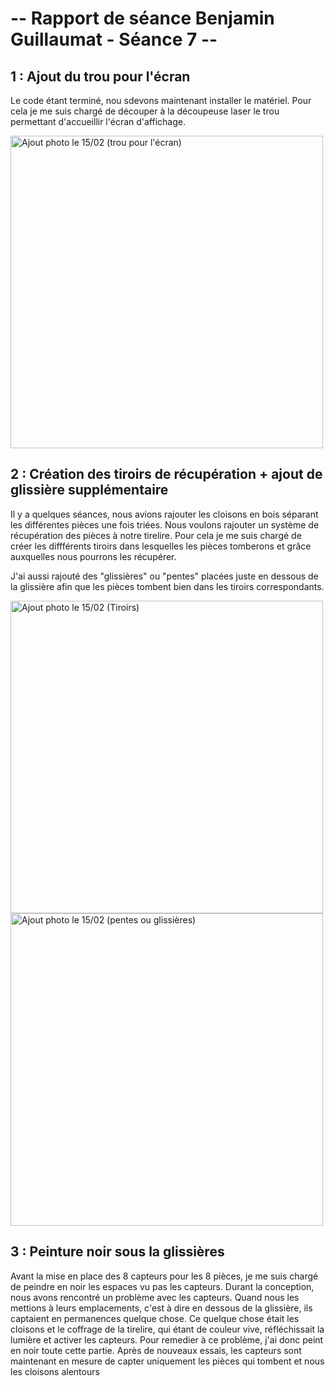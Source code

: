 # -- Rapport de séance Benjamin Guillaumat - Séance 7 -- #

## 1 : Ajout du trou pour l'écran ##

<p> Le code étant terminé, nou sdevons maintenant installer le matériel. Pour cela je me suis chargé de découper à la découpeuse laser le trou permettant d'accueillir l'écran d'affichage. <p>
  
<img src="../../Images/" alt="Ajout photo le 15/02 (trou pour l'écran)" height="500"/>

  ## 2 : Création des tiroirs de récupération + ajout de glissière supplémentaire ##
  
<p> Il y a quelques séances, nous avions rajouter les cloisons en bois séparant les différentes pièces une fois triées. Nous voulons rajouter un système de récupération des pièces à notre tirelire. Pour cela je me suis chargé de créer les diffférents tiroirs dans lesquelles les pièces tomberons et grâce auxquelles nous pourrons les récupérer. </p>

<p> J'ai aussi rajouté des "glissières" ou "pentes" placées juste en dessous de la glissière afin que les pièces tombent bien dans les tiroirs correspondants. </p>

<img src="../../Images/" alt="Ajout photo le 15/02 (Tiroirs)" height="500"/>
<img src="../../Images/" alt="Ajout photo le 15/02 (pentes ou glissières)" height="500"/>
    
 ## 3 : Peinture noir sous la glissières ##
 
 <p> Avant la mise en place des 8 capteurs pour les 8 pièces, je me suis chargé de peindre en noir les espaces vu pas les capteurs. Durant la conception, nous avons rencontré un problème avec les capteurs. Quand nous les mettions à leurs emplacements, c'est à dire en dessous de la glissière, ils captaient en permanences quelque chose. Ce quelque chose était les cloisons et le coffrage de la tirelire, qui étant de couleur vive, réfléchissait la lumière et activer les capteurs. Pour remedier à ce problème, j'ai donc peint en noir toute cette partie. Après de nouveaux essais, les capteurs sont maintenant en mesure de capter uniquement les pièces qui tombent et nous les cloisons alentours </p>
